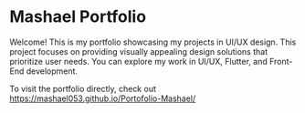 # Mashael Portfolio

Welcome! This is my portfolio showcasing my projects in UI/UX design. This project focuses on providing visually appealing design solutions that prioritize user needs. You can explore my work in UI/UX, Flutter, and Front-End development.

To visit the portfolio directly, check out 
https://mashael053.github.io/Portofolio-Mashael/
